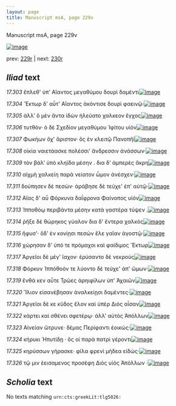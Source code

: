 ```yaml
---
layout: page
title: Manuscript msA, page 229v
---
```


Manuscript msA, page 229v

[![image](http://www.homermultitext.org/iipsrv?OBJ=IIP,1.0&FIF=/project/homer/pyramidal/deepzoom/hmt/vaimg/2017a/VA229VN_0731.tif&WID=100&CVT=JPEG)](http://www.homermultitext.org/ict2/?urn=urn:cite2:hmt:vaimg.2017a:VA229VN_0731)

prev:  [229r](../229r/) | next:  [230r](../230r/)

## *Iliad* text

*17.303* <a id="17.303"/> ἔπλεθ' ὑπ' Αἴαντος μεγαθύμου δουρὶ δαμέντι[![image](http://www.homermultitext.org/iipsrv?OBJ=IIP,1.0&FIF=/project/homer/pyramidal/deepzoom/hmt/vaimg/2017a/VA229VN_0731.tif&RGN=0.495,0.2276,0.332,0.0278&WID=1000&CVT=JPEG)](http://www.homermultitext.org/ict2/?urn=urn:cite2:hmt:vaimg.2017a:VA229VN_0731@0.495,0.2276,0.332,0.0278)

*17.304* <a id="17.304"/> Ἕκτωρ δ' αὖτ' Αἴαντος ἀκόντισε δουρὶ φαεινῷ·[![image](http://www.homermultitext.org/iipsrv?OBJ=IIP,1.0&FIF=/project/homer/pyramidal/deepzoom/hmt/vaimg/2017a/VA229VN_0731.tif&RGN=0.482,0.2457,0.345,0.0278&WID=1000&CVT=JPEG)](http://www.homermultitext.org/ict2/?urn=urn:cite2:hmt:vaimg.2017a:VA229VN_0731@0.482,0.2457,0.345,0.0278)

*17.305* <a id="17.305"/> ἀλλ' ὃ μὲν ἄντα ἰδὼν ἠλεύατο χαλκεον ἔγχος[![image](http://www.homermultitext.org/iipsrv?OBJ=IIP,1.0&FIF=/project/homer/pyramidal/deepzoom/hmt/vaimg/2017a/VA229VN_0731.tif&RGN=0.497,0.2637,0.325,0.0248&WID=1000&CVT=JPEG)](http://www.homermultitext.org/ict2/?urn=urn:cite2:hmt:vaimg.2017a:VA229VN_0731@0.497,0.2637,0.325,0.0248)

*17.306* <a id="17.306"/> τυτθὸν· ὁ δὲ Σχεδίον μεγαθύμου Ἰφίτου υἱόν[![image](http://www.homermultitext.org/iipsrv?OBJ=IIP,1.0&FIF=/project/homer/pyramidal/deepzoom/hmt/vaimg/2017a/VA229VN_0731.tif&RGN=0.499,0.2825,0.325,0.0248&WID=1000&CVT=JPEG)](http://www.homermultitext.org/ict2/?urn=urn:cite2:hmt:vaimg.2017a:VA229VN_0731@0.499,0.2825,0.325,0.0248)

*17.307* <a id="17.307"/> Φωκήων ὄχ' ἄριστον· ὃς ἐν κλειτῷ Πανοπῆϊ[![image](http://www.homermultitext.org/iipsrv?OBJ=IIP,1.0&FIF=/project/homer/pyramidal/deepzoom/hmt/vaimg/2017a/VA229VN_0731.tif&RGN=0.497,0.2975,0.325,0.0248&WID=1000&CVT=JPEG)](http://www.homermultitext.org/ict2/?urn=urn:cite2:hmt:vaimg.2017a:VA229VN_0731@0.497,0.2975,0.325,0.0248)

*17.308* <a id="17.308"/> οἰκία ναιετάασκε πολέσσι' ἄνδρεσσιν ἀνάσσων·[![image](http://www.homermultitext.org/iipsrv?OBJ=IIP,1.0&FIF=/project/homer/pyramidal/deepzoom/hmt/vaimg/2017a/VA229VN_0731.tif&RGN=0.501,0.3171,0.337,0.0248&WID=1000&CVT=JPEG)](http://www.homermultitext.org/ict2/?urn=urn:cite2:hmt:vaimg.2017a:VA229VN_0731@0.501,0.3171,0.337,0.0248)

*17.309* <a id="17.309"/> τὸν βάλ' ὑπὸ κληϊδα μέσην . δια δ' ἀμπερὲς ἄκρη[![image](http://www.homermultitext.org/iipsrv?OBJ=IIP,1.0&FIF=/project/homer/pyramidal/deepzoom/hmt/vaimg/2017a/VA229VN_0731.tif&RGN=0.498,0.3351,0.337,0.0248&WID=1000&CVT=JPEG)](http://www.homermultitext.org/ict2/?urn=urn:cite2:hmt:vaimg.2017a:VA229VN_0731@0.498,0.3351,0.337,0.0248)

*17.310* <a id="17.310"/> αἰχμὴ χαλκείη παρὰ νείατον ὦμον ἀνέσχεν·[![image](http://www.homermultitext.org/iipsrv?OBJ=IIP,1.0&FIF=/project/homer/pyramidal/deepzoom/hmt/vaimg/2017a/VA229VN_0731.tif&RGN=0.5,0.3531,0.331,0.0248&WID=1000&CVT=JPEG)](http://www.homermultitext.org/ict2/?urn=urn:cite2:hmt:vaimg.2017a:VA229VN_0731@0.5,0.3531,0.331,0.0248)

*17.311* <a id="17.311"/> δούπησεν δὲ πεσὼν· ἀράβησε δὲ τεύχε' ἐπ' αὐτῷ·[![image](http://www.homermultitext.org/iipsrv?OBJ=IIP,1.0&FIF=/project/homer/pyramidal/deepzoom/hmt/vaimg/2017a/VA229VN_0731.tif&RGN=0.501,0.3681,0.353,0.0248&WID=1000&CVT=JPEG)](http://www.homermultitext.org/ict2/?urn=urn:cite2:hmt:vaimg.2017a:VA229VN_0731@0.501,0.3681,0.353,0.0248)

*17.312* <a id="17.312"/> Αἴας δ' αὖ Φόρκυνα δαΐφρονα Φαίνοπος υἱόν[![image](http://www.homermultitext.org/iipsrv?OBJ=IIP,1.0&FIF=/project/homer/pyramidal/deepzoom/hmt/vaimg/2017a/VA229VN_0731.tif&RGN=0.489,0.3877,0.341,0.0248&WID=1000&CVT=JPEG)](http://www.homermultitext.org/ict2/?urn=urn:cite2:hmt:vaimg.2017a:VA229VN_0731@0.489,0.3877,0.341,0.0248)

*17.313* <a id="17.313"/> Ἱπποθόῳ περιβάντα μέσην κατὰ γαστέρα τύψεν .[![image](http://www.homermultitext.org/iipsrv?OBJ=IIP,1.0&FIF=/project/homer/pyramidal/deepzoom/hmt/vaimg/2017a/VA229VN_0731.tif&RGN=0.499,0.4012,0.36,0.0293&WID=1000&CVT=JPEG)](http://www.homermultitext.org/ict2/?urn=urn:cite2:hmt:vaimg.2017a:VA229VN_0731@0.499,0.4012,0.36,0.0293)

*17.314* <a id="17.314"/> ῥῆξε δὲ θώρηκος γύαλον δια δ' ἔντερα χαλκός[![image](http://www.homermultitext.org/iipsrv?OBJ=IIP,1.0&FIF=/project/homer/pyramidal/deepzoom/hmt/vaimg/2017a/VA229VN_0731.tif&RGN=0.497,0.4222,0.352,0.0248&WID=1000&CVT=JPEG)](http://www.homermultitext.org/ict2/?urn=urn:cite2:hmt:vaimg.2017a:VA229VN_0731@0.497,0.4222,0.352,0.0248)

*17.315* <a id="17.315"/> ἤφυσ'· ὅδ' ἐν κονίῃσι πεσὼν ἕλε γαῖαν ἀγοστῷ·[![image](http://www.homermultitext.org/iipsrv?OBJ=IIP,1.0&FIF=/project/homer/pyramidal/deepzoom/hmt/vaimg/2017a/VA229VN_0731.tif&RGN=0.499,0.4388,0.347,0.0248&WID=1000&CVT=JPEG)](http://www.homermultitext.org/ict2/?urn=urn:cite2:hmt:vaimg.2017a:VA229VN_0731@0.499,0.4388,0.347,0.0248)

*17.316* <a id="17.316"/> χώρησαν δ' ὑπό τε πρόμαχοι καὶ φαίδιμος Ἕκτωρ[![image](http://www.homermultitext.org/iipsrv?OBJ=IIP,1.0&FIF=/project/homer/pyramidal/deepzoom/hmt/vaimg/2017a/VA229VN_0731.tif&RGN=0.495,0.4583,0.373,0.0248&WID=1000&CVT=JPEG)](http://www.homermultitext.org/ict2/?urn=urn:cite2:hmt:vaimg.2017a:VA229VN_0731@0.495,0.4583,0.373,0.0248)

*17.317* <a id="17.317"/> Ἀργεῖοι δὲ μέγ' ἴαχον· ἐρύσαντο δὲ νεκρούς[![image](http://www.homermultitext.org/iipsrv?OBJ=IIP,1.0&FIF=/project/homer/pyramidal/deepzoom/hmt/vaimg/2017a/VA229VN_0731.tif&RGN=0.498,0.4756,0.336,0.0248&WID=1000&CVT=JPEG)](http://www.homermultitext.org/ict2/?urn=urn:cite2:hmt:vaimg.2017a:VA229VN_0731@0.498,0.4756,0.336,0.0248)

*17.318* <a id="17.318"/> Φόρκυν Ἱππόθοόν τε λύοντο δὲ τεύχε' ἀπ' ὤμων·[![image](http://www.homermultitext.org/iipsrv?OBJ=IIP,1.0&FIF=/project/homer/pyramidal/deepzoom/hmt/vaimg/2017a/VA229VN_0731.tif&RGN=0.496,0.4936,0.349,0.0248&WID=1000&CVT=JPEG)](http://www.homermultitext.org/ict2/?urn=urn:cite2:hmt:vaimg.2017a:VA229VN_0731@0.496,0.4936,0.349,0.0248)

*17.319* <a id="17.319"/> ἔνθά κεν αὖτε Τρῶες ἀρηιφίλων ὑπ' Ἀχαιῶν[![image](http://www.homermultitext.org/iipsrv?OBJ=IIP,1.0&FIF=/project/homer/pyramidal/deepzoom/hmt/vaimg/2017a/VA229VN_0731.tif&RGN=0.49,0.5101,0.349,0.0248&WID=1000&CVT=JPEG)](http://www.homermultitext.org/ict2/?urn=urn:cite2:hmt:vaimg.2017a:VA229VN_0731@0.49,0.5101,0.349,0.0248)

*17.320* <a id="17.320"/> Ἴλιον εἰσανέβησαν ἀναλκείῃσι δαμέντες·[![image](http://www.homermultitext.org/iipsrv?OBJ=IIP,1.0&FIF=/project/homer/pyramidal/deepzoom/hmt/vaimg/2017a/VA229VN_0731.tif&RGN=0.499,0.5274,0.337,0.0248&WID=1000&CVT=JPEG)](http://www.homermultitext.org/ict2/?urn=urn:cite2:hmt:vaimg.2017a:VA229VN_0731@0.499,0.5274,0.337,0.0248)

*17.321* <a id="17.321"/> Ἀργεῖοι δὲ κε κῦδος ἕλον καὶ ὑπὲρ Διὸς αἶσαν[![image](http://www.homermultitext.org/iipsrv?OBJ=IIP,1.0&FIF=/project/homer/pyramidal/deepzoom/hmt/vaimg/2017a/VA229VN_0731.tif&RGN=0.499,0.5417,0.352,0.0248&WID=1000&CVT=JPEG)](http://www.homermultitext.org/ict2/?urn=urn:cite2:hmt:vaimg.2017a:VA229VN_0731@0.499,0.5417,0.352,0.0248)

*17.322* <a id="17.322"/> κάρτει καὶ σθένει σφετέρῳ· ἀλλ' αὐτὸς Ἀπόλλων[![image](http://www.homermultitext.org/iipsrv?OBJ=IIP,1.0&FIF=/project/homer/pyramidal/deepzoom/hmt/vaimg/2017a/VA229VN_0731.tif&RGN=0.501,0.5612,0.366,0.0248&WID=1000&CVT=JPEG)](http://www.homermultitext.org/ict2/?urn=urn:cite2:hmt:vaimg.2017a:VA229VN_0731@0.501,0.5612,0.366,0.0248)

*17.323* <a id="17.323"/> Αἰνείαν ὤτρυνε· δέμας Περίφαντι ἐοικώς·[![image](http://www.homermultitext.org/iipsrv?OBJ=IIP,1.0&FIF=/project/homer/pyramidal/deepzoom/hmt/vaimg/2017a/VA229VN_0731.tif&RGN=0.495,0.58,0.349,0.0248&WID=1000&CVT=JPEG)](http://www.homermultitext.org/ict2/?urn=urn:cite2:hmt:vaimg.2017a:VA229VN_0731@0.495,0.58,0.349,0.0248)

*17.324* <a id="17.324"/> κήρυκι Ἠπυτίδῃ · ὅς οἱ παρὰ πατρὶ γέροντι[![image](http://www.homermultitext.org/iipsrv?OBJ=IIP,1.0&FIF=/project/homer/pyramidal/deepzoom/hmt/vaimg/2017a/VA229VN_0731.tif&RGN=0.499,0.5965,0.349,0.0248&WID=1000&CVT=JPEG)](http://www.homermultitext.org/ict2/?urn=urn:cite2:hmt:vaimg.2017a:VA229VN_0731@0.499,0.5965,0.349,0.0248)

*17.325* <a id="17.325"/> κηρύσσων γήρασκε· φίλα φρενὶ μήδεα εἰδώς·[![image](http://www.homermultitext.org/iipsrv?OBJ=IIP,1.0&FIF=/project/homer/pyramidal/deepzoom/hmt/vaimg/2017a/VA229VN_0731.tif&RGN=0.503,0.6123,0.349,0.0248&WID=1000&CVT=JPEG)](http://www.homermultitext.org/ict2/?urn=urn:cite2:hmt:vaimg.2017a:VA229VN_0731@0.503,0.6123,0.349,0.0248)

*17.326* <a id="17.326"/> τῷ μιν ἐεισαμενος προσέφη Διὸς υἱὸς Ἀπόλλων ·[![image](http://www.homermultitext.org/iipsrv?OBJ=IIP,1.0&FIF=/project/homer/pyramidal/deepzoom/hmt/vaimg/2017a/VA229VN_0731.tif&RGN=0.483,0.6296,0.378,0.0248&WID=1000&CVT=JPEG)](http://www.homermultitext.org/ict2/?urn=urn:cite2:hmt:vaimg.2017a:VA229VN_0731@0.483,0.6296,0.378,0.0248)

## *Scholia* text

No texts matching `urn:cts:greekLit:tlg5026:`